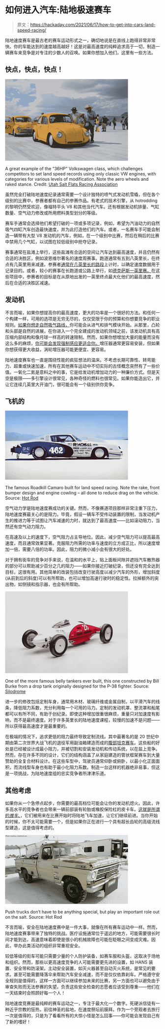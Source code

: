 # 如何进入汽车:陆地极速赛车

> 原文：<https://hackaday.com/2021/06/17/how-to-get-into-cars-land-speed-racing/>

陆地速度赛车是最古老的赛车运动形式之一，确切地说是在直线上跑得非常非常快。你的车能达到的速度越高越好！这是对最高速度的纯粹追求高于一切，制造一辆赛车来竞争是对专注的少数人的召唤。如果你想加入他们，这里有一些方法。

## 快点，快点，快点！

![](img/151b643a8aed65eba0bfb7b9b771e654.png)

A great example of the “36HP” Volkswagen class, which challenges competitors to set land speed records using only classic VW engines, with categories for various levels of modification. Note the aero wheels and raked stance. Credit: [Utah Salt Flats Racing Association](https://saltflats.com/36_HP.html)

虽然完全打破陆地速度纪录通常需要一个设计独特的喷气式发动机雪橇，但在各个级别的比赛中，参赛者都有自己的参赛作品。有老式的技术引擎，从 hotrodding 的黎明仍然受欢迎，像福特平头 V8 和其他当代汽车。还有根据发动机排量、气缸数量、空气动力修改或所用燃料类型划分的等级。

赛车手通常会选择他们希望打破的一项或多项记录，例如，希望为汽油动力的自然吸气四缸汽车创造最快速度，并为此打造他们的汽车。或者，一名赛车手可能会制造一辆带有大型 V8 发动机的汽车，例如，在一个级别中比赛，然后在稍后的比赛中禁用几个气缸，以试图在较低级别中抢夺记录。

赛事通常在盐滩上举行，这些盐滩有合适的空间让汽车达到最高速度，并且仍然有合适的决胜区，例如波恩维尔著名的速度周赛事。跑道通常有五到八英里长，在终点有几英里用来减速。参赛者[通常在几英里长的路段](https://www.hotrod.com/articles/hrdp-0912-bonneville-speed-week/)上计时，以确定速度数据用于记录目的。或者，较小的赛事在长跑道或公路上举行，如[德克萨斯一英里赛。](https://texasmile.net/about-us/)在这些项目中，参赛者的目标是在从原地出发的一英里终点最大化他们的最高速度，然后在合适的决胜区减速。

## 发动机

不言而喻，如果你想提高你的最高速度，更大的功率是一个很好的方法。和任何一个构建一样，可用的选项是无穷无尽的，仅仅受限于你的预算和你想要竞争的职业规则。[如果你想走自然吸气路线，](https://hackaday.com/2020/05/19/how-to-get-into-cars-nat-atmo-engine-mods/)你可能会从进气和排气模块开始。从那里，凸轮和头部是自然的进展，在你进入一个完全建成的发动机领域之前，该发动机具有高压缩内部结构和像月球一样高的转速限制。然而，如果你想增加大量的能量而没有这么多的麻烦，[你可能会发现强制感应更适合你。](https://hackaday.com/2020/04/16/how-to-get-into-cars-forced-induction/)增压器通常更容易安装，但如果你想获得更大收益，涡轮增压器可能更便宜、更容易。

陆地速度赛车也一直是围绕性能的疯狂想法的温床。不考虑长期可靠性、转弯能力、超重或快速加速，所有在其他赛车运动中不切实际的古怪概念突然有了一些价值。一氧化二氮是意料之中的事，它是给发动机增加动力的一种廉价方式。但是天空是极限——多引擎设计很常见，各种奇怪的燃料也很常见。如果你能造出它，并让它连续几英里大开油门，很可能会有一个级别供你竞争。

## 飞机的

![](img/e6f44fafa9dae2c52904c3fd8acc804b.png)

The famous Roadkill Camaro built for land speed racing. Note the rake, front bumper design and engine cowling – all done to reduce drag on the vehicle. Source: [Hot Rod](https://www.hotrod.com/articles/roadkill-episode-20-chasing-a-landspeed-record-at-bonneville-with-a-1100hp-camaro/)

空气动力学是陆地速度赛成功的关键。然而，不像赛道项目那样非常注重下压力，陆地速度赛最关心的是阻力。毕竟，假设一辆车不受传动装置的限制，当发动机产生的推进力等于试图让汽车减速的力时，就达到了最高速度——比如滚动阻力，当然还有空气动力阻力。

在高速及以上的速度下，空气阻力占主导地位。因此，减少空气阻力可以提高最高速度，而且通常效果显著。克服阻力所需的功率与速度的立方成正比，所以速度增加一倍，需要八倍的功率。因此，阻力的微小减小会有很大的好处。

对于拥有街车的竞争对手来说，在温和的水平上，贴上面板间隙并遮挡汽车散热器的部分可以帮助减少百分之几的阻力——如果你接近打破纪录，但还没有完全达到目标，这很有用。其他简单的改装包括改变行驶高度以减少汽车的外形，增加斜度(从前到后的斜度)可以有所帮助，也可以增加高速行驶时的稳定性。拉掉额外的突出物，如侧镜和指示器，也会有所帮助。

![](img/1f993a84739e3b21342ec7db57435fba.png)

One of the more famous belly tankers ever built, this one constructed by Bill Burke from a drop tank originally designed for the P-38 fighter. Source: [Silodrome](https://silodrome.com/so-cal-speed-shop-special-belly-tank-racer/)

进一步的修改包括定制车身，通常用木材、玻璃纤维或金属自制，以平滑汽车的线条，降低阻力系数，充分利用每一个可用的马力。定制的发动机罩、整流罩和船尾都可以有所不同，有助于创纪录。即使这种增加很重很麻烦，重量只对加速度有影响，而不是最终速度。对于许多英里长的陆地速度课程，较慢的加速不是问题——所以获得最高速度才是最重要的。

在极端的情况下，追求更低的阻力最终导致定制流线。其中最著名的是 20 世纪中期由第二次世界大战飞机的退役军用副油箱建造而成的[腹部坦克赛车](https://www.motortrend.com/news/belly-tank-racer/)。这些船的好处是已经被设计成最小阻力，并被切割和安装发动机和传动系统，以在盐上竞争。然而，存在许多不同的设计，它们的结构涵盖了从家庭建造的管状框架赛车到大量赞助的全复合材料设计。在这些车型中，驾驶员通常仰卧或俯卧，以最小化正面面积，而流线型车身也有助于最小化阻力系数。制造一台这样的机器绝非易事，但这是一项挑战，为陆地速度组的忠实竞争者所津津乐道。

## 其他考虑

如果你从一个急停点起步，你需要的最高档位可能会让你的发动机熄火。因此，许多高水平的竞争者也会带来一辆前部装有轮胎或橡胶保险杠的皮卡车。[这就是所谓的*推车*、](https://www.ford-trucks.com/how-tos/slideshows/ford-push-trucks-of-the-bonneville-salt-flats-518473)，它们被用来在比赛开始时将陆地飞车加速，让它们继续前进。当你开始的时候，你不太可能需要一个，但是如果你正在进行一个具有超长齿轮的高级流线型建造，这是值得考虑的。

![](img/f1b5ca092f410a507f8be9f99ca6e265.png)

Push trucks don’t have to be anything special, but play an important role out on the salt. Source: Hot Rod

不言而喻，安全在陆地速度赛中是一件大事，就像在所有赛车运动中一样。然而，陆地速度赛事带来了独特的挑战。医疗设施通常位于遥远的地方，可能需要很长时间才能到达，高速意味着即使是很小的机械故障也可能在眨眼之间变成灾难。因此，举办此类活动的组织非常重视安全。

较低等级的街车可能只需要少量的个人防护装备，如赛车服和头盔，这取决于场地和组织。然而，那些以更高速度竞争的人可能需要更先进的设置，如 HANS 装置、安全带和防滚架。主动安全装置，如灭火器甚至自动灭火系统，是常见的要求。甚至可能需要降落伞来帮助汽车安全减速，而不是仅仅依靠刹车。严格遵守安全规则是值得的，这样一方面可以继续参加未来的比赛，另一方面也可以避免由于审查失败而无法参赛的失望。负责这些安全检查的志愿者应该受到尊重——他们在一天结束时会照顾好每一个人！

陆地速度竞赛是最纯粹的赛车运动之一，专注于最大化一个数字。死硬派信徒有一种近乎宗教的狂热，前往神圣的盐地，在速度祭坛前膜拜。作为一个旁观者去旅行一次是值得的，只是为了看看所有的大惊小怪是怎么回事——你可能会发现自己有了新的嗜好！